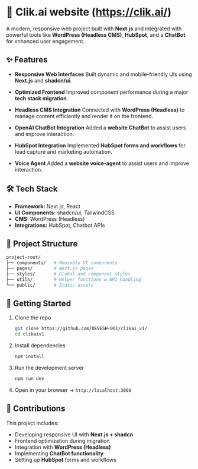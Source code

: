 # 🚀 Clik.ai website (https://clik.ai/)

A modern, responsive web project built with **Next.js** and integrated with powerful tools like **WordPress (Headless CMS)**, **HubSpot**, and a **ChatBot** for enhanced user engagement.

## ✨ Features

* **Responsive Web Interfaces**
  Built dynamic and mobile-friendly UIs using **Next.js** and **shadcn/ui**.

* **Optimized Frontend**
  Improved component performance during a major **tech stack migration**.

* **Headless CMS Integration**
  Connected with **WordPress (Headless)** to manage content efficiently and render it on the frontend.

* **OpenAI ChatBot Integration**
  Added a **website ChatBot** to assist users and improve interaction.

* **HubSpot Integration**
  Implemented **HubSpot forms and workflows** for lead capture and marketing automation.

* **Voice Agent**
  Added a **website voice-agent** to assist users and improve interaction.

## 🛠️ Tech Stack

* **Framework:** Next.js, React
* **UI Components:** shadcn/ui, TailwindCSS
* **CMS:** WordPress (Headless)
* **Integrations:** HubSpot, Chatbot APIs

## 📂 Project Structure

```bash
project-root/
├── components/   # Reusable UI components
├── pages/        # Next.js pages
├── styles/       # Global and component styles
├── utils/        # Helper functions & API handling
└── public/       # Static assets
```

## 🚀 Getting Started

1. Clone the repo

   ```bash
   git clone https://github.com/DEVESH-001/clikai_v1/
   cd clikaiv1
   ```
2. Install dependencies

   ```bash
   npm install
   ```
3. Run the development server

   ```bash
   npm run dev
   ```
4. Open in your browser → `http://localhost:3000`

## 📌 Contributions

This project includes:

* Developing responsive UI with **Next.js + shadcn**
* Frontend optimization during migration
* Integration with **WordPress (Headless)**
* Implementing **ChatBot functionality**
* Setting up **HubSpot** forms and workflows

